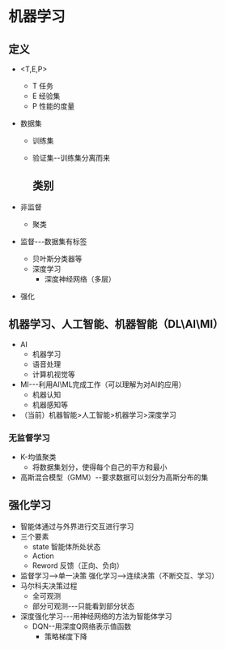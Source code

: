 # 机器学习

## 定义

- <T,E,P>

  - T 任务
  - E 经验集
  - P 性能的度量

- 数据集

  - 训练集

  - 验证集--训练集分离而来

    ## 类别

- 非监督

  - 聚类

- 监督---数据集有标签

  - 贝叶斯分类器等
  - 深度学习
    - 深度神经网络（多层）

- 强化

## 机器学习、人工智能、机器智能（DL\AI\MI）

- AI
  - 机器学习
  - 语音处理
  - 计算机视觉等
- MI---利用AI\ML完成工作（可以理解为对AI的应用）
  - 机器认知
  - 机器感知等
- （当前）机器智能>人工智能>机器学习>深度学习

### 无监督学习

- K-均值聚类
  - 将数据集划分，使得每个自己的平方和最小
- 高斯混合模型（GMM）--要求数据可以划分为高斯分布的集

## 强化学习

- 智能体通过与外界进行交互进行学习
- 三个要素
  - state 智能体所处状态
  - Action
  - Reword 反馈（正向、负向）
- 监督学习-->单一决策 强化学习-->连续决策（不断交互、学习）
- 马尔科夫决策过程
  - 全可观测
  - 部分可观测---只能看到部分状态
- 深度强化学习---用神经网络的方法为智能体学习
  - DQN--用深度Q网络表示值函数
    - 策略梯度下降